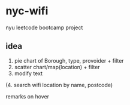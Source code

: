 # nyc-wifi
nyu leetcode bootcamp project

## idea
1. pie chart of Borough, type, provoider + filter
2. scatter chart/map(location) + filter
3. modify text

(4. search wifi location by name, postcode)

remarks on hover
